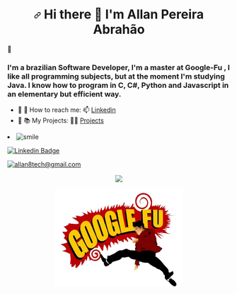 <h1 align="center"><a id="user-content---hi-there--im-allan-" class="anchor" aria-hidden="true" href="#--hi-there--im-allan-"><svg class="octicon octicon-link" viewBox="0 0 16 16" version="1.1" width="16" height="16" aria-hidden="true"><path fill-rule="evenodd" d="M7.775 3.275a.75.75 0 001.06 1.06l1.25-1.25a2 2 0 112.83 2.83l-2.5 2.5a2 2 0 01-2.83 0 .75.75 0 00-1.06 1.06 3.5 3.5 0 004.95 0l2.5-2.5a3.5 3.5 0 00-4.95-4.95l-1.25 1.25zm-4.69 9.64a2 2 0 010-2.83l2.5-2.5a2 2 0 012.83 0 .75.75 0 001.06-1.06 3.5 3.5 0 00-4.95 0l-2.5 2.5a3.5 3.5 0 004.95 4.95l1.25-1.25a.75.75 0 00-1.06-1.06l-1.25 1.25a2 2 0 01-2.83 0z"></path></svg></a>
  Hi there <g-emoji class="g-emoji" alias="wave" fallback-src="https://github.githubassets.com/images/icons/emoji/unicode/1f44b.png">👋</g-emoji> I'm Allan Pereira Abrahão
</h1> 👋

### I'm a brazilian Software Developer, I'm a master at Google-Fu , I like all programming subjects, but at the moment I'm studying Java. I know how to program in C, C#, Python and Javascript in an elementary but efficient way.

- 🌱  💬 How to reach me: 📫  [Linkedin](https://www.linkedin.com/in/all-an/) 
- 🌱  📚 My Projects: 🧑‍💻 [Projects](https://github.com/all-an?tab=projects)


<li><g-emoji class="g-emoji" alias="smile" fallback-src="https://github.githubassets.com/images/icons/emoji/unicode/1f604.png"><img class="emoji" alt="smile" height="20" width="20" src="https://github.githubassets.com/images/icons/emoji/unicode/1f604.png"></g-emoji></li>

<a href="https://www.linkedin.com/in/all-an/" rel="nofollow"><img src="https://img.shields.io/badge/LinkedIn-0077B5?style=for-the-badge&logo=linkedin&logoColor=white" alt="Linkedin Badge" data-canonical-src="https://img.shields.io/badge/-Allan-blue?style=flat-square&amp;logo=Linkedin&amp;logoColor=white&amp;link=https://www.linkedin.com/in/all-an/%C3%A3o-7b72b5202/" style="max-width: 100%;"></a>

[![allan8tech@gmail.com](https://img.shields.io/badge/-allan8tech@gmail.com-c14438?style=flat-square&logo=Gmail&logoColor=white&link=mailto:allan8tech@gmail.com)](mailto:allan8tech@gmail.com)

<p align="center">
  <a href="https://github.com/anuraghazra/github-readme-stats">
  <img align="center" src="https://github-readme-stats.vercel.app/api?username=all-an&theme=dark&repo=github-readme-stats" />
</a>
</p>

<p align="center">
  <a href="https://github.com/anuraghazra/github-readme-stats">
  <img align="center" height="222" width="290" src="/google_fu1.png" />
</a>
</p>





